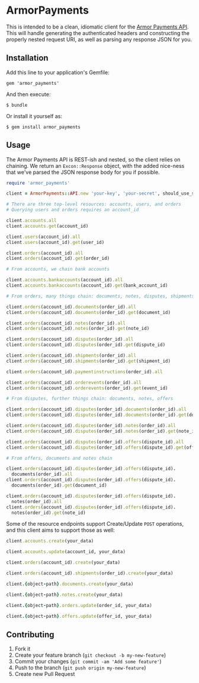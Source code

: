 # ArmorPayments

This is intended to be a clean, idiomatic client for the [Armor Payments API](http://armorpayments.com/api/index.html). This will handle generating the authenticated headers and constructing the properly nested request URI, as well as parsing any response JSON for you.

## Installation

Add this line to your application's Gemfile:

    gem 'armor_payments'

And then execute:

    $ bundle

Or install it yourself as:

    $ gem install armor_payments

## Usage

The Armor Payments API is REST-ish and nested, so the client relies on chaining. We return an `Excon::Response` object, with the added nice-ness that we've parsed the JSON response body for you if possible.

```ruby
require 'armor_payments'

client = ArmorPayments::API.new 'your-key', 'your-secret', should_use_sandbox

# There are three top-level resources: accounts, users, and orders
# Querying users and orders requires an account_id

client.accounts.all
client.accounts.get(account_id)

client.users(account_id).all
client.users(account_id).get(user_id)

client.orders(account_id).all
client.orders(account_id).get(order_id)

# From accounts, we chain bank accounts

client.accounts.bankaccounts(account_id).all
client.accounts.bankaccounts(account_id).get(bank_account_id)

# From orders, many things chain: documents, notes, disputes, shipments, payment instructions, order events

client.orders(account_id).documents(order_id).all
client.orders(account_id).documents(order_id).get(document_id)

client.orders(account_id).notes(order_id).all
client.orders(account_id).notes(order_id).get(note_id)

client.orders(account_id).disputes(order_id).all
client.orders(account_id).disputes(order_id).get(dispute_id)

client.orders(account_id).shipments(order_id).all
client.orders(account_id).shipments(order_id).get(shipment_id)

client.orders(account_id).paymentinstructions(order_id).all

client.orders(account_id).orderevents(order_id).all
client.orders(account_id).orderevents(order_id).get(event_id)

# From disputes, further things chain: documents, notes, offers

client.orders(account_id).disputes(order_id).documents(order_id).all
client.orders(account_id).disputes(order_id).documents(order_id).get(document_id)

client.orders(account_id).disputes(order_id).notes(order_id).all
client.orders(account_id).disputes(order_id).notes(order_id).get(note_id)

client.orders(account_id).disputes(order_id).offers(dispute_id).all
client.orders(account_id).disputes(order_id).offers(dispute_id).get(offer_id)

# From offers, documents and notes chain

client.orders(account_id).disputes(order_id).offers(dispute_id).
  documents(order_id).all
client.orders(account_id).disputes(order_id).offers(dispute_id).
  documents(order_id).get(document_id)

client.orders(account_id).disputes(order_id).offers(dispute_id).
  notes(order_id).all
client.orders(account_id).disputes(order_id).offers(dispute_id).
  notes(order_id).get(note_id)
```

Some of the resource endpoints support Create/Update `POST` operations, and this client aims to support those as well:

```ruby
client.accounts.create(your_data)

client.accounts.update(account_id, your_data)

client.orders(account_id).create(your_data)

client.orders(account_id).shipments(order_id).create(your_data)

client.{object-path}.documents.create(your_data)

client.{object-path}.notes.create(your_data)

client.{object-path}.orders.update(order_id, your_data)

client.{object-path}.offers.update(offer_id, your_data)
```

## Contributing

1. Fork it
2. Create your feature branch (`git checkout -b my-new-feature`)
3. Commit your changes (`git commit -am 'Add some feature'`)
4. Push to the branch (`git push origin my-new-feature`)
5. Create new Pull Request
